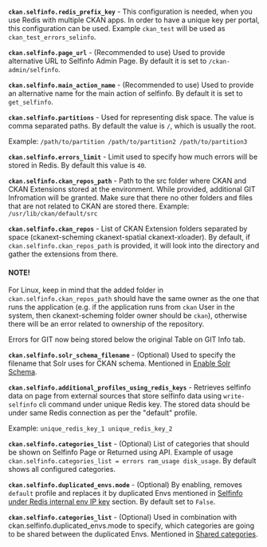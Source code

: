 **`ckan.selfinfo.redis_prefix_key`** - This configuration is needed, when you use Redis with multiple CKAN apps. In order to have a unique key per portal, this configuration can be used. Example `ckan_test` will be used as `ckan_test_errors_selinfo`.

**`ckan.selfinfo.page_url`** - (Recommended to use) Used to provide alternative URL to Selfinfo Admin Page. By default it is set to `/ckan-admin/selfinfo`.

**`ckan.selfinfo.main_action_name`** - (Recommended to use) Used to provide an alternative name for the main action of selfinfo. By default it is set to `get_selfinfo`.

**`ckan.selfinfo.partitions`** - Used for representing disk space. The value is comma separated paths. By default the value is `/`, which is usually the root.

Example: `/path/to/partition /path/to/partition2 /path/to/partition3`

**`ckan.selfinfo.errors_limit`** - Limit used to specify how much errors will be stored in Redis. By default this value is `40`.

**`ckan.selfinfo.ckan_repos_path`** - Path to the src folder where CKAN and CKAN Extensions stored at the environment. While provided, additional GIT Infromation will be granted. Make sure that there no other folders and files that are not related to CKAN are stored there. Example: `/usr/lib/ckan/default/src`

**`ckan.selfinfo.ckan_repos`** - List of CKAN Extension folders separated by space (ckanext-scheming ckanext-spatial ckanext-xloader). By default, if `ckan.selfinfo.ckan_repos_path` is provided, it will look into the directory and gather the extensions from there.

#### NOTE!
For Linux, keep in mind that the added folder in `ckan.selfinfo.ckan_repos_path` should have the same owner as the one that runs the application (e.g. if the application runs from `ckan` User in the system, then ckanext-scheming folder owner should be `ckan`), otherwise there will be an error related to ownership of the repository.

Errors for GIT now being stored below the original Table on GIT Info tab.

**`ckan.selfinfo.solr_schema_filename`** - (Optional) Used to specify the filename that Solr uses for CKAN schema. Mentioned in [Enable Solr Schema](configuration/solr_schema.md).

**`ckan.selfinfo.additional_profiles_using_redis_keys`** - Retrieves selfinfo data on page from external sources that store selfinfo data using `write-selfinfo` cli command under unique Redis key. The stored data should be under same Redis connection as per the "default" profile.

Example: `unique_redis_key_1 unique_redis_key_2`

**`ckan.selfinfo.categories_list`** - (Optional) List of categories that should be shown on Selfinfo Page or Returned using API. Example of usage `ckan.selfinfo.categories_list = errors ram_usage disk_usage`.
By default shows all configured categories.

**`ckan.selfinfo.duplicated_envs.mode`** - (Optional) By enabling, removes `default` profile and replaces it by duplicated Envs mentioned in [Selfinfo under Redis internal env IP key](profiles/duplicated_env.md) section. By default set to `False`.

**`ckan.selfinfo.categories_list`** - (Optional) Used in combination with ckan.selfinfo.duplicated_envs.mode to specify, which categories are going to be shared between the duplicated Envs. Mentioned in [Shared categories](profiles/shared_categories.md).
